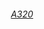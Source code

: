 <h6 align="center">
  <a href="https://github.com/Zwelckovich/flightsim/blob/main/docs/flows/fenix_a320/Fenix_A320_Flow.md#fenix-a320-flow">A320</a>
</h6>
